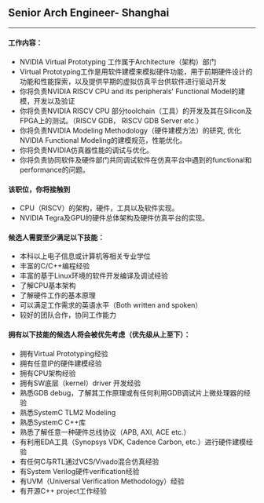 ## Senior Arch Engineer- Shanghai
----

#### 工作内容：
- NVIDIA Virtual Prototyping 工作属于Architecture（架构）部门
- Virtual Prototyping工作是用软件建模来模拟硬件功能，用于前期硬件设计的功能和性能探索，以及提供早期的虚拟仿真平台供软件进行驱动开发
- 你将负责NVIDIA RISCV CPU and its peripherals' Functional Model的建模，开发以及验证
- 你将负责NVIDIA RISCV CPU 部分toolchain（工具）的开发及其在Silicon及FPGA上的测试。（RISCV GDB， RISCV GDB Server etc.）
- 你将负责NVIDIA Modeling Methodology（硬件建模方法）的研究, 优化NVIDIA Functional Modeling的建模规范，性能优化。
- 你将负责NVIDIA仿真器性能的调试与优化。
- 你将负责协同软件及硬件部门共同调试软件在仿真平台中遇到的functional和performance的问题。

#### 该职位，你将接触到
- CPU（RISCV）的架构，硬件，工具以及软件实现。
- NVIDIA Tegra及GPU的硬件总体架构及硬件仿真平台的实现。

#### 候选人需要至少满足以下技能：
- 本科以上电子信息或计算机等相关专业学位
- 丰富的C/C++编程经验
- 丰富的基于Linux环境的软件开发编译及调试经验
- 了解CPU基本架构
- 了解硬件工作的基本原理
- 可以满足工作需求的英语水平（Both written and spoken）
- 较好的团队合作，协同工作能力

#### 拥有以下技能的候选人将会被优先考虑（优先级从上至下）：
- 拥有Virtual Prototyping经验
- 拥有任意IP的硬件建模经验
- 拥有CPU架构经验
- 拥有SW底层（kernel）driver 开发经验
- 熟悉GDB debug，了解其工作原理或有任何利用GDB调试片上微处理器的经验
- 熟悉SystemC TLM2 Modeling
- 熟悉SystemC C++库
- 熟悉了解任意一种硬件总线协议（APB, AXI, ACE etc.）
- 有利用EDA工具（Synopsys VDK, Cadence Carbon, etc.）进行硬件建模经验
- 有任何C与RTL通过VCS/Vivado混合仿真经验
- 有System Verilog硬件verification经验
- 有UVM（Universal Verification Methodology）经验 
- 有开源C++ project工作经验
